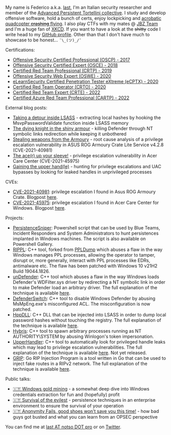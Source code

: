 My name is Federico a.k.a. [last](https://twitter.com/last0x00), I'm an Italian security researcher and member of the [Advanced Persistent Tortellini collective](https://aptw.tf/about/). I study and develop offensive software, hold a bunch of certs, enjoy lockpicking and [acrobatic quadcopter ~~crashing~~ flying](https://www.youtube.com/watch?v=DpP_eaYOmxg). I also play CTFs with my mates @ [JBZ Team](https://jbz.team/about/) and I'm a huge fan of [XKCD](https://xkcd.com/1243/). If you want to have a look at the ~~shitty~~ code I write head to my [GitHub profile](https://github.com/last-byte). Other than that I don't have much to showcase to be honest... `¯\_(ツ)_/¯`  

Certifications:
- [Offensive Security Certified Professional (OSCP) - 2017](https://www.credential.net/497f4a4f-2f17-4d39-9bed-02da76f6b399)
- [Offensive Security Certified Expert (OSCE) - 2018](https://www.credential.net/085513c1-932c-4c00-a2af-bd0fe36b41be)
- [Certified Red Team Professional (CRTP) - 2019](https://www.credential.net/26836014-f36f-4c2d-8d2d-f807f160e309)
- [Offensive Security Web Expert (OSWE) - 2020](https://www.credential.net/bab90b9c-b9ab-4b9c-bced-ebde83996ff2)
- [eLearnSecurity Certified Penetration Tester eXtreme (eCPTX) - 2020](https://verified.elearnsecurity.com/certificates/347d8a32-7a71-41c6-9cfa-788bfd4f4d19)
- [Certified Red Team Operator (CRTO) - 2020](https://badgr.com/public/assertions/JMGMVoJ8QmqEkA9g0dbohw?identity__email=fed.lag@protonmail.ch)
- [Certified Red Team Expert (CRTE) - 2022](https://www.credential.net/3349518b-6395-4891-bd11-6c51fb69a17a)
- [Certified Azure Red Team Professional (CARTP) - 2022](https://www.credential.net/ee2939e1-29d7-4bb0-a47b-d64426f49886)

External blog posts:
- [Taking a detour inside LSASS](https://aptw.tf/2020/11/16/extracting-hashes-hooking.html) - extracting local hashes by hooking the MsvpPasswordValidate function inside LSASS memory
- [The dying knight in the shiny armour](https://aptw.tf/2021/08/21/killing-defender.html) - killing Defender through NT symbolic links redirection while keeping it unbothered
- [Stealing weapons from the Armoury](https://aptw.tf/2021/09/24/armoury-crate-privesc.html) - root cause analysis of a privilege escalation vulnerability in ASUS ROG Armoury Crate Lite Service v4.2.8 (CVE-2021-40981)
- [The ace(r) up your sleeve!](https://aptw.tf/2022/01/20/acer-care-center-privesc.html) - privilege escalation vulnerability in Acer Care Center (CVE-2021-45975)
- [Gaining the upper hand(le)](https://aptw.tf/2022/02/10/leaked-handle-hunting.html) - hunting for privilege escalations and UAC bypasses by looking for leaked handles in unprivileged processes

CVEs:
- [CVE-2021-40981](https://cve.report/CVE-2021-40981): privilege escalation I found in Asus ROG Armoury Crate. Blogpost [here](https://aptw.tf/2021/09/24/armoury-crate-privesc.html).
- [CVE-2021-45975](https://cve.report/CVE-2021-45975): privilege escalation I found in Acer Care Center for Windows. Blogpost [here](https://aptw.tf/2022/01/20/acer-care-center-privesc.html).

Projects:
- [PersistenceSniper](https://github.com/last-byte/PersistenceSniper/): Powershell script that can be used by Blue Teams, Incident Responders and System Administrators to hunt persistences implanted in Windows machines. The script is also available on Powershell Gallery.
- [RIPPL](https://github.com/last-byte/RIPPL/): C++ tool, forked from [PPLDump](https://github.com/itm4n/PPLdump) which abuses a flaw in the way Windows manages PPL processes, allowing the operator to tamper, disrupt or, more generally, interact with PPL processes like EDRs, antimalware etc. The flaw has been patched with Windows 10 v21H2 Build 19044.1826.
- [unDefender](https://github.com/last-byte/unDefender): C++ tool which abuses a flaw in the way Windows loads Defender's WDFilter.sys driver by redirecting a NT symbolic link in order to make Defender load an arbitrary driver. The full explanation of the technique is available [here](https://aptw.tf/2021/08/21/killing-defender.html).
- [DefenderSwitch](https://github.com/last-byte/DefenderSwitch): C++ tool to disable Windows Defender by abusing MsMpEng.exe's misconfigured ACL. The misconfiguration is now patched.
- [HppDLL](https://github.com/last-byte/HppDLL): C++ DLL that can be injected into LSASS in order to dump local password hashes without touching the registry. The full explanation of the technique is available [here](https://aptw.tf/2020/11/16/extracting-hashes-hooking.html).
- [Hybris](https://github.com/last-byte/hybris): C++ tool to spawn arbitrary processes running as NT AUTHORITY\SYSTEM by abusing Winlogon's token impersonation.
- [UpperHandler](https://github.com/last-byte/UpperHandler): C++ tool to automatically look for privileged handle leaks which may lead to privilege escalation vulnerabilities. The full explanation of the technique is available [here](https://aptw.tf/2022/02/10/leaked-handle-hunting.html). Not yet released.
- [GRIP](https://github.com/last-byte/GRIP): Go RIP Injection Program is a tool written in Go that can be used to inject fake routes in a RIPv2 network. The full explanation of the technique is available [here](https://blog.notso.pro/2019-01-27-grip-0.1/).

Public talks:
- [🇮🇹 Windows gold mining](https://www.youtube.com/watch?v=erg3aMPN7G4) - a somewhat deep dive into Windows credentials extraction for fun and (hopefully) profit
- [🇮🇹 Survival of the evilest](https://www.youtube.com/watch?v=30x7s3_I-B0) - persistence techniques in an enterprise environment to ensure the survival of your operation 
- [🇮🇹 Anonymity Fails, good shoes won't save you this time!](https://www.radioradicale.it/scheda/490952/e-privacy-xx-2016-privacy-ed-antiterrorismo-un-equilibrio-reale-tra-obbiettivi?i=3629963) - how bad guys got busted and what you can learn from an OPSEC perspective

You can find me at [last AT notso DOT pro](mailto:last@notso.pro) or on [Twitter](https://twitter.com/last0x00).
